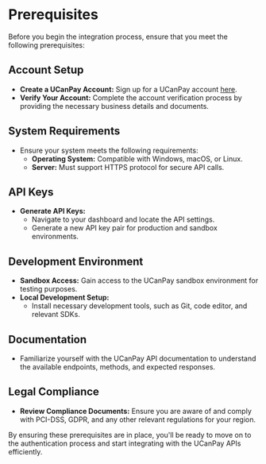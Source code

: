 # Prerequisites

Before you begin the integration process, ensure that you meet the following prerequisites:

## Account Setup

- **Create a UCanPay Account:** Sign up for a UCanPay account [here](https://ucanpay.ca/signup).
- **Verify Your Account:** Complete the account verification process by providing the necessary business details and
  documents.

## System Requirements

- Ensure your system meets the following requirements:
    - **Operating System:** Compatible with Windows, macOS, or Linux.
    - **Server:** Must support HTTPS protocol for secure API calls.

## API Keys

- **Generate API Keys:**
    - Navigate to your dashboard and locate the API settings.
    - Generate a new API key pair for production and sandbox environments.

## Development Environment

- **Sandbox Access:** Gain access to the UCanPay sandbox environment for testing purposes.
- **Local Development Setup:**
    - Install necessary development tools, such as Git, code editor, and relevant SDKs.

## Documentation

- Familiarize yourself with the UCanPay API documentation to understand the available endpoints, methods, and expected
  responses.

## Legal Compliance

- **Review Compliance Documents:** Ensure you are aware of and comply with PCI-DSS, GDPR, and any other relevant
  regulations for your region.

By ensuring these prerequisites are in place, you'll be ready to move on to the authentication process and start
integrating with the UCanPay APIs efficiently.

